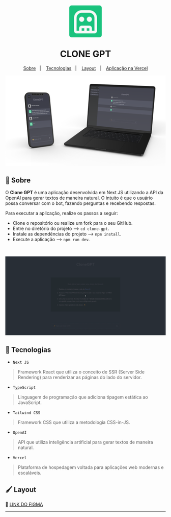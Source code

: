 <h1 align="center">
	<p><img alt="CLONE GPT" src="./.github/bot.svg" height="100px" /></p>
  <span>CLONE GPT</span>
</h1>

<p align="center">
  <a href="#bookmark-sobre">Sobre</a>&nbsp;&nbsp;&nbsp;|&nbsp;&nbsp;&nbsp;
  <a href="#rocket-tecnologias">Tecnologias</a>&nbsp;&nbsp;&nbsp;|&nbsp;&nbsp;&nbsp;
  <a href="#paintbrush-layout">Layout</a>&nbsp;&nbsp;&nbsp;|&nbsp;&nbsp;&nbsp;
  <a href="https://clone-gpt-openai.vercel.app/" target="_blank">Aplicação na Vercel</a>
</p>

<p align="center">
  <img alt="design do projeto" width="650px" src="./.github/mockup.png" />
<p>

## :bookmark: Sobre

O **Clone GPT** é uma aplicação desenvolvida em Next JS utilizando a API da OpenAI para gerar textos de maneira natural. O intuito é que o usuário possa conversar com o bot, fazendo perguntas e recebendo respostas.

Para executar a aplicação, realize os passos a seguir:

* Clone o repositório ou realize um fork para o seu GitHub.
* Entre no diretório do projeto --> `cd clone-gpt`.
* Instale as dependências do projeto --> `npm install`.
* Execute a aplicação --> `npm run dev`.

<br />
<p align="center">
  <img alt="preview do projeto" width="650px" src="./.github/clone-gpt.gif" />
<p>

## :rocket: Tecnologias

  - `Next JS`
  > Framework React que utiliza o conceito de SSR (Server Side Rendering) para renderizar as páginas do lado do servidor.
  - `TypeScript`
  > Linguagem de programação que adiciona tipagem estática ao JavaScript.
  - `Tailwind CSS`
  > Framework CSS que utiliza a metodologia CSS-in-JS.
  - `OpenAI`
  > API que utiliza inteligência artificial para gerar textos de maneira natural.
  - `Vercel`
  > Plataforma de hospedagem voltada para aplicações web modernas e escaláveis.

## :paintbrush: Layout

🔗 [LINK DO FIGMA](https://www.figma.com/file/Tm195oJmb0NebY58EAxDFH/Clone-ChatGPT?type=design&node-id=0%3A1&mode=dev)

---
